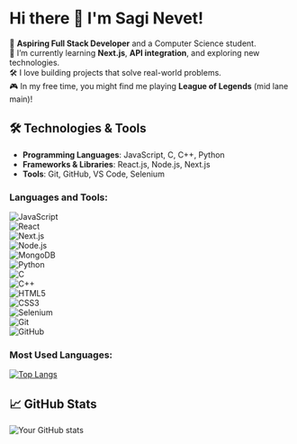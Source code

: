 # Hi there 👋 I'm Sagi Nevet!

🚀 **Aspiring Full Stack Developer** and a Computer Science student.  
🌱 I’m currently learning **Next.js**, **API integration**, and exploring new technologies.  
🛠️ I love building projects that solve real-world problems.  
🎮 In my free time, you might find me playing **League of Legends** (mid lane main)!  

## 🛠 Technologies & Tools
- **Programming Languages**: JavaScript, C, C++, Python
- **Frameworks & Libraries**: React.js, Node.js, Next.js
- **Tools**: Git, GitHub, VS Code, Selenium

### Languages and Tools:
![JavaScript](https://img.shields.io/badge/-JavaScript-yellow?style=flat&logo=javascript&logoColor=white)  
![React](https://img.shields.io/badge/-React-blue?style=flat&logo=react&logoColor=white)  
![Next.js](https://img.shields.io/badge/-Next.js-black?style=flat&logo=next.js&logoColor=white)  
![Node.js](https://img.shields.io/badge/-Node.js-green?style=flat&logo=node.js&logoColor=white)  
![MongoDB](https://img.shields.io/badge/-MongoDB-lightgreen?style=flat&logo=mongodb&logoColor=white)  
![Python](https://img.shields.io/badge/-Python-blue?style=flat&logo=python&logoColor=white)  
![C](https://img.shields.io/badge/-C-grey?style=flat&logo=c&logoColor=white)  
![C++](https://img.shields.io/badge/-C%2B%2B-blue?style=flat&logo=c%2B%2B&logoColor=white)  
![HTML5](https://img.shields.io/badge/-HTML5-orange?style=flat&logo=html5&logoColor=white)  
![CSS3](https://img.shields.io/badge/-CSS3-blue?style=flat&logo=css3&logoColor=white)  
![Selenium](https://img.shields.io/badge/-Selenium-green?style=flat&logo=selenium&logoColor=white)  
![Git](https://img.shields.io/badge/-Git-red?style=flat&logo=git&logoColor=white)  
![GitHub](https://img.shields.io/badge/-GitHub-black?style=flat&logo=github&logoColor=white)  

### Most Used Languages:
[![Top Langs](https://github-readme-stats.vercel.app/api/top-langs/?username=SagiNevet&layout=compact)](https://github.com/anuraghazra/github-readme-stats)  

## 📈 GitHub Stats
![Your GitHub stats](https://github-readme-stats.vercel.app/api?username=SagiNevet&show_icons=true&theme=dark)

